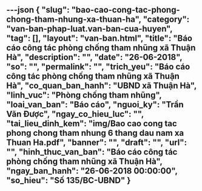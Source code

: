 ---json
{
    "slug": "bao-cao-cong-tac-phong-chong-tham-nhung-xa-thuan-ha",
    "category": "van-ban-phap-luat.van-ban-cua-huyen",
    "tag": [],
    "layout": "van-ban.html",
    "title": "Báo cáo công tác phòng chống tham nhũng xã Thuận Hà",
    "description": "",
    "date": "26-06-2018",
    "so": "",
    "permalink": "",
    "trich_yeu": "Báo cáo công tác phòng chống tham nhũng xã Thuận Hà",
    "co_quan_ban_hanh": "UBND xã Thuận Hà",
    "linh_vuc": "Phòng chống tham nhũng",
    "loai_van_ban": "Báo cáo",
    "nguoi_ky": "Trần Văn Được",
    "ngay_co_hieu_luc": "",
    "tai_lieu_dinh_kem": "img/Bao cao cong tac phong chong tham nhung 6 thang dau nam xa Thuan Ha.pdf",
    "banner": "",
    "draft": "",
    "url": "",
    "hinh_thuc_van_ban": "Báo cáo công tác phòng chống tham nhũng xã Thuận Hà",
    "ngay_ban_hanh": "26-06-2018 00:00:00",
    "so_hieu": "Số 135/BC-UBND"
}
---
